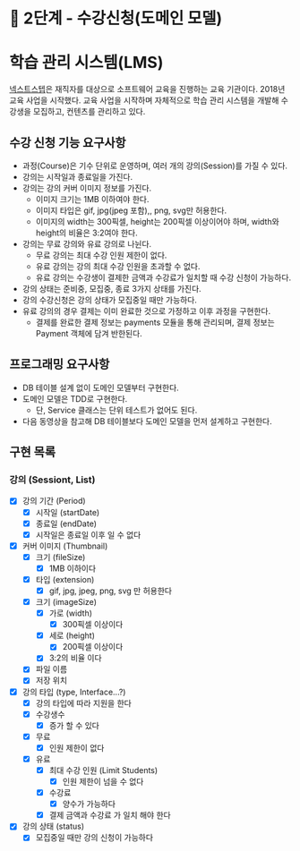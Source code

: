 # 🚀 2단계 - 수강신청(도메인 모델)

# 학습 관리 시스템(LMS)

[넥스트스텝](https://edu.nextstep.camp/)은 재직자를 대상으로 소프트웨어 교육을 진행하는 교육 기관이다.
2018년 교육 사업을 시작했다.
교육 사업을 시작하며 자체적으로 학습 관리 시스템을 개발해 수강생을 모집하고, 컨텐츠를 관리하고 있다.

## 수강 신청 기능 요구사항

- 과정(Course)은 기수 단위로 운영하며, 여러 개의 강의(Session)를 가질 수 있다.
- 강의는 시작일과 종료일을 가진다.
- 강의는 강의 커버 이미지 정보를 가진다.
    - 이미지 크기는 1MB 이하여야 한다.
    - 이미지 타입은 gif, jpg(jpeg 포함),, png, svg만 허용한다.
    - 이미지의 width는 300픽셀, height는 200픽셀 이상이어야 하며, width와 height의 비율은 3:2여야 한다.
- 강의는 무료 강의와 유료 강의로 나뉜다.
    - 무료 강의는 최대 수강 인원 제한이 없다.
    - 유료 강의는 강의 최대 수강 인원을 초과할 수 없다.
    - 유료 강의는 수강생이 결제한 금액과 수강료가 일치할 때 수강 신청이 가능하다.
- 강의 상태는 준비중, 모집중, 종료 3가지 상태를 가진다.
- 강의 수강신청은 강의 상태가 모집중일 때만 가능하다.
- 유료 강의의 경우 결제는 이미 완료한 것으로 가정하고 이후 과정을 구현한다.
    - 결제를 완료한 결제 정보는 payments 모듈을 통해 관리되며, 결제 정보는 Payment 객체에 담겨 반한된다.

## 프로그래밍 요구사항

- DB 테이블 설계 없이 도메인 모델부터 구현한다.
- 도메인 모델은 TDD로 구현한다.
    - 단, Service 클래스는 단위 테스트가 없어도 된다.
- 다음 동영상을 참고해 DB 테이블보다 도메인 모델을 먼저 설계하고 구현한다.

## 구현 목록

### 강의 (Sessiont, List)

* [x] 강의 기간 (Period)
    * [x] 시작일 (startDate)
    * [x] 종료일 (endDate)
    * [x] 시작일은 종료일 이후 일 수 없다
* [x] 커버 이미지 (Thumbnail)
    * [x] 크기 (fileSize)
        * [x] 1MB 이하이다
    * [x] 타입 (extension)
        * [x] gif, jpg, jpeg, png, svg 만 허용한다
    * [x] 크기 (imageSize)
        * [x] 가로 (width)
            * [x] 300픽셀 이상이다
        * [x] 세로 (height)
            * [x] 200픽셀 이상이다
        * [x] 3:2의 비율 이다
    * [x] 파일 이름
    * [x] 저장 위치
* [x] 강의 타입 (type, Interface...?)
    * [x] 강의 타입에 따라 지원을 한다
    * [x] 수강생수
        * [x] 증가 할 수 있다
    * [x] 무료
        * [x] 인원 제한이 없다
    * [x] 유료
        * [x] 최대 수강 인원 (Limit Students)
            * [x] 인원 제한이 넘을 수 없다
        * [x] 수강료
            * [x] 양수가 가능하다
        * [x] 결제 금액과 수강료 가 일치 해야 한다
* [x] 강의 상태 (status)
    * [x] 모집중일 때만 강의 신청이 가능하다
